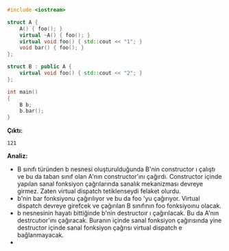 ```CPP
#include <iostream>

struct A {
	A() { foo(); }
	virtual ~A() { foo(); }
	virtual void foo() { std::cout << "1"; }
	void bar() { foo(); }
};

struct B : public A {
	virtual void foo() { std::cout << "2"; }
};

int main()
{
	B b;
	b.bar();
}
```
**Çıktı:**
```
121
```
**Analiz:**
- B sınıfı türünden b nesnesi oluşturulduğunda B'nin constructor ı çalıştı ve bu da taban sınıf olan A'nın constructor'ını çağırdı. Constructor içinde yapılan sanal fonksiyon çağrılarında sanalık mekanizması devreye girmez. Zaten virtual dispatch tetiklenseydi felaket olurdu. 
- b'nin bar fonksiyonu çağırılıyor ve bu da foo 'yu çağırıyor. Virtual dispatch devreye girefcek ve çağırılan B sınıfının foo fonksiyoınu olacak.
- b nesnesinin hayatı bittiğinde b'nin destructoır ı çağırılacak. Bu da A'nın destrcutıor'ını çağıracak. Buranın içinde sanal fonksiyon çağırısında yine destructor içinde sanal fonksiyon çağrısı virtual dispatch e bağlanmayacak.
-




